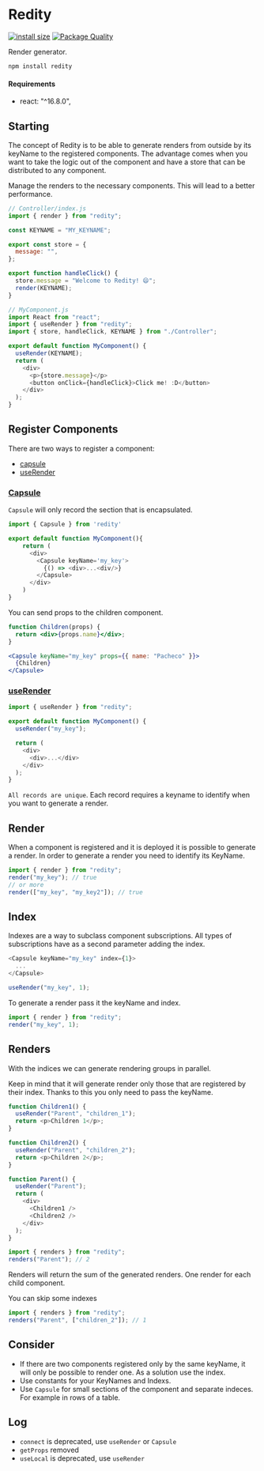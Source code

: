 # Redity

[![install size](https://packagephobia.com/badge?p=redity)](https://packagephobia.com/result?p=redity)
[![Package Quality](https://packagequality.com/shield/redity.svg)](https://packagequality.com/#?package=redity)

Render generator.

```
npm install redity
```

#### Requirements

- react: "^16.8.0",

## Starting

The concept of Redity is to be able to generate renders from outside by its keyName to the registered components. The advantage comes when you want to take the logic out of the component and have a store that can be distributed to any component.

Manage the renders to the necessary components. This will lead to a better performance.

```js
// Controller/index.js
import { render } from "redity";

const KEYNAME = "MY_KEYNAME";

export const store = {
  message: "",
};

export function handleClick() {
  store.message = "Welcome to Redity! 😄";
  render(KEYNAME);
}
```

```js
// MyComponent.js
import React from "react";
import { useRender } from "redity";
import { store, handleClick, KEYNAME } from "./Controller";

export default function MyComponent() {
  useRender(KEYNAME);
  return (
    <div>
      <p>{store.message}</p>
      <button onClick={handleClick}>Click me! :D</button>
    </div>
  );
}
```

## Register Components

There are two ways to register a component:

- [capsule](#Capsule)
- [useRender](#useRender)

### [Capsule](#Capsule)

`Capsule` will only record the section that is encapsulated.

```js
import { Capsule } from 'redity'

export default function MyComponent(){
    return (
      <div>
        <Capsule keyName='my_key'>
          {() => <div>...<div/>}
        </Capsule>
      </div>
    )
}
```

You can send props to the children component.

```jsx
function Children(props) {
  return <div>{props.name}</div>;
}
```

```jsx
<Capsule keyName="my_key" props={{ name: "Pacheco" }}>
  {Children}
</Capsule>
```

### [useRender](#useRender)

```js
import { useRender } from "redity";

export default function MyComponent() {
  useRender("my_key");

  return (
    <div>
      <div>...</div>
    </div>
  );
}
```

`All records are unique`. Each record requires a keyname to identify when you want to generate a render.

## Render

When a component is registered and it is deployed it is possible to generate a render. In order to generate a render you need to identify its KeyName.

```js
import { render } from "redity";
render("my_key"); // true
// or more
render(["my_key", "my_key2"]); // true
```

## Index

Indexes are a way to subclass component subscriptions.
All types of subscriptions have as a second parameter adding the index.

```js
<Capsule keyName="my_key" index={1}>
  ...
</Capsule>
```

```js
useRender("my_key", 1);
```

To generate a render pass it the keyName and index.

```js
import { render } from "redity";
render("my_key", 1);
```

## Renders

With the indices we can generate rendering groups in parallel.

Keep in mind that it will generate render only those that are registered by their index. Thanks to this you only need to pass the keyName.

```js
function Children1() {
  useRender("Parent", "children_1");
  return <p>Children 1</p>;
}

function Children2() {
  useRender("Parent", "children_2");
  return <p>Children 2</p>;
}

function Parent() {
  useRender("Parent");
  return (
    <div>
      <Children1 />
      <Children2 />
    </div>
  );
}
```

```js
import { renders } from "redity";
renders("Parent"); // 2
```

Renders will return the sum of the generated renders. One render for each child component.

You can skip some indexes

```js
import { renders } from "redity";
renders("Parent", ["children_2"]); // 1
```

## Consider

- If there are two components registered only by the same keyName, it will only be possible to render one. As a solution use the index.
- Use constants for your KeyNames and Indexs.
- Use `Capsule` for small sections of the component and separate indeces. For example in rows of a table.

## Log

- `connect` is deprecated, use `useRender` or `Capsule`
- `getProps` removed
- `useLocal` is deprecated, use `useRender`
